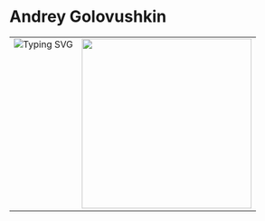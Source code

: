# Andrey Golovushkin

<table style="border: none; border-collapse: collapse">
  <tr style="border: none">
    <td valign="top" style="border: none">
      <a href="https://git.io/typing-svg" style="border: none; text-decoration: none">
        <img src="https://readme-typing-svg.demolab.com?font=Fira+Code&pause=1000&width=435&lines=Welcome+to+my+profile!;Studying+backend+python+development;Fine+to+learn+something+new;20+years+of+promting+expirience:)" alt="Typing SVG" style="border: none">
      </a>
    </td>
    <td valign="top" style="border: none">
      <img src="https://media4.giphy.com/media/v1.Y2lkPTc5MGI3NjExM3loYWd1bzU3NHNsOWh6eWU1YWtjbGVweGpmOHMxdDl2YXVwdWZ3biZlcD12MV9pbnRlcm5hbF9naWZfYnlfaWQmY3Q9Zw/4N5vB4aErlVtVsywBw/giphy.gif" width="300" style="border: none">
    </td>
  </tr>
</table>




